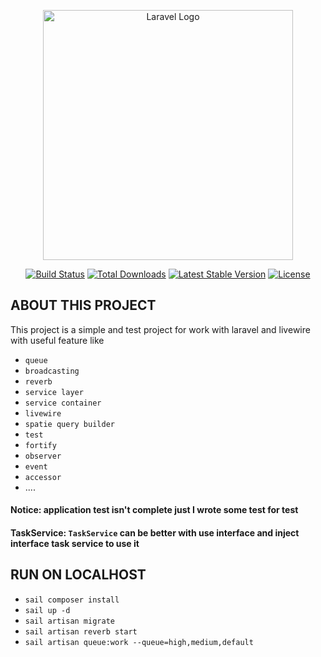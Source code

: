 <p align="center"><a href="https://laravel.com" target="_blank"><img src="https://raw.githubusercontent.com/laravel/art/master/logo-lockup/5%20SVG/2%20CMYK/1%20Full%20Color/laravel-logolockup-cmyk-red.svg" width="400" alt="Laravel Logo"></a></p>

<p align="center">
<a href="https://github.com/laravel/framework/actions"><img src="https://github.com/laravel/framework/workflows/tests/badge.svg" alt="Build Status"></a>
<a href="https://packagist.org/packages/laravel/framework"><img src="https://img.shields.io/packagist/dt/laravel/framework" alt="Total Downloads"></a>
<a href="https://packagist.org/packages/laravel/framework"><img src="https://img.shields.io/packagist/v/laravel/framework" alt="Latest Stable Version"></a>
<a href="https://packagist.org/packages/laravel/framework"><img src="https://img.shields.io/packagist/l/laravel/framework" alt="License"></a>
</p>

## ABOUT THIS PROJECT
This project is a simple and test project for work with laravel and livewire with useful feature like
- `queue`
- `broadcasting`
- `reverb`
- `service layer`
- `service container`
- `livewire`
- `spatie query builder`
- `test`
- `fortify`
- `observer`
- `event`
- `accessor`
- ....

#### Notice: application test isn't complete just I wrote some test for test
#### TaskService: `TaskService` can be better with use interface and inject interface task service to use it


## RUN ON LOCALHOST

- `sail composer install`
- `sail up -d`
- `sail artisan migrate`
- `sail artisan reverb start`
- `sail artisan queue:work --queue=high,medium,default`
